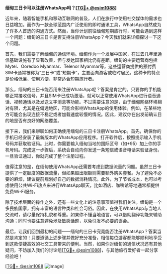 **缅甸三日卡可以注册WhatsApp吗？[[TG💪+ @esim1088](https://t.me/s/esim1088)]**

近年来，随着智能手机和移动互联网的普及，人们在旅行中使用社交媒体的需求也日益增加。而作为一款全球范围内广泛使用的即时通讯工具，WhatsApp自然成为了许多人首选的沟通方式。然而，当你计划前往缅甸短期旅行时，可能会遇到这样一个问题：缅甸的三日卡是否支持注册WhatsApp？今天我们就来详细探讨一下这个问题。

首先，我们需要了解缅甸的通信环境。缅甸作为一个发展中国家，在过去几年里通信基础设施有了显著改善，但与发达国家相比仍有差距。缅甸的主要运营商包括Mytel、Ooredoo Myanmar、Telenor Myanmar等，这些运营商提供的预付费SIM卡通常被称为“三日卡”或“短期卡”，主要面向游客或临时居民。这种卡的特点是价格低廉、使用方便，非常适合短期旅行者。

那么，缅甸的三日卡能否用来注册WhatsApp呢？答案是肯定的。只要你的手机能够正常接收信号，并且SIM卡已成功激活，就可以正常使用WhatsApp进行语音通话、视频通话以及发送文字消息等功能。不过需要注意的是，由于缅甸网络环境相对有限，尤其是在偏远地区，可能会影响WhatsApp的使用体验。例如，在某些地方可能会出现连接不稳定或者加载速度较慢的情况。因此，建议你在出发前确认目的地是否有良好的网络覆盖。

接下来，我们来聊聊如何正确使用缅甸的三日卡注册WhatsApp。首先，确保你的手机已经安装了最新版本的WhatsApp应用程序。打开软件后，按照提示输入手机号码并获取验证码。此时，你需要输入缅甸当地的国际区号（如+95）加上你的手机号码。完成这一步骤后，系统会自动向你发送一条短信或语音电话来验证身份。一旦验证通过，你就完成了整个注册过程。

值得注意的是，在缅甸使用WhatsApp还需要考虑到数据流量的问题。虽然三日卡提供了一定额度的数据流量，但如果超出限额则需要额外购买套餐。为了避免不必要的麻烦，建议提前规划好自己的数据消耗情况。此外，为了节省成本，也可以考虑使用公共Wi-Fi热点来进行WhatsApp聊天，比如酒店、咖啡馆等地通常都提供免费Wi-Fi服务。

除了技术层面的操作之外，还有一些文化上的注意事项值得我们关注。缅甸是一个多民族国家，拥有丰富的语言种类和社会习俗。因此，在使用WhatsApp与当地人交流时，请尽量保持礼貌和尊重。如果你不懂当地语言，可以借助翻译功能来辅助沟通；同时也要注意避免涉及敏感话题，以免引发不必要的误会。

最后，让我们回到最初的问题——缅甸的三日卡究竟能否注册WhatsApp？答案当然是肯定的！只要遵循上述步骤并做好充分准备，相信每位游客都能够顺利地享受到这款便捷高效的社交工具带来的便利。当然，如果你对缅甸的通信状况还有其他疑问，不妨加入我们的讨论组[[TG💪+ @esim1088](https://t.me/s/esim1088)]，与其他旅行爱好者一起分享经验吧！

[[TG💪+ @esim1088](https://t.me/s/esim1088) ![Image](https://i.postimg.cc/4NQfJmqS/Snipaste-2025-05-13-00-14-12.png)]